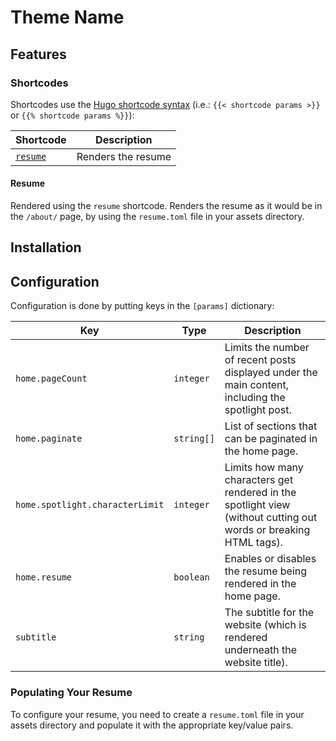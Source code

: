 # Theme Name

## Features

### Shortcodes

Shortcodes use the [Hugo shortcode syntax] (i.e.: `{{< shortcode params >}}` or `{{% shortcode params %}}`):

| Shortcode                    | Description        |
|------------------------------|--------------------|
| [`resume`][shortcode.resume] | Renders the resume |

[shortcode.resume]: #resume

[Hugo shortcode syntax]: https://gohugo.io/content-management/shortcodes/

#### Resume

Rendered using the `resume` shortcode. Renders the resume as it would be in the `/about/` page, by using the `resume.toml` file in your assets directory.

## Installation

## Configuration

Configuration is done by putting keys in the `[params]` dictionary:

| Key                             | Type       | Description                                                                                                      |
|---------------------------------|------------|------------------------------------------------------------------------------------------------------------------|
| `home.pageCount`                | `integer`  | Limits the number of recent posts displayed under the main content, including the spotlight post.                |
| `home.paginate`                 | `string[]` | List of sections that can be paginated in the home page.                                                         |
| `home.spotlight.characterLimit` | `integer`  | Limits how many characters get rendered in the spotlight view (without cutting out words or breaking HTML tags). |
| `home.resume`                   | `boolean`  | Enables or disables the resume being rendered in the home page.                                                  |
| `subtitle`                      | `string`   | The subtitle for the website (which is rendered underneath the website title).                                   |

### Populating Your Resume

To configure your resume, you need to create a `resume.toml` file in your assets directory and populate it with the appropriate key/value pairs.
